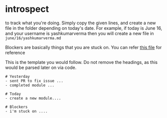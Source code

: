 # introspect
to track what you're doing. Simply copy the given lines, and create a new file in the folder depending on today's date. For example, if today is June  16, and your username is yashkumarverma then you will create a new file in `june/16/yashkumarverma.md`

Blockers are basically things that you are stuck on. You can refer [this file](https://raw.githubusercontent.com/LockedUp-Coders/introspect/master/june/16/yashkumarverma.md) for reference

This is the template you would follow. Do not remove the headings, as this would be parsed later on via code.
```
# Yesterday
- sent PR to fix issue ...
- completed module ...

# Today
- create a new module....

# Blockers
- i'm stuck on ....
```
